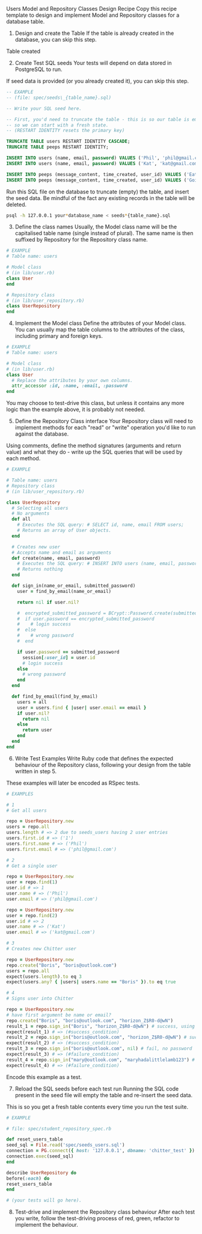 Users Model and Repository Classes Design Recipe
Copy this recipe template to design and implement Model and Repository classes for a database table.

1. Design and create the Table
   If the table is already created in the database, you can skip this step.

Table created

2. Create Test SQL seeds
   Your tests will depend on data stored in PostgreSQL to run.

If seed data is provided (or you already created it), you can skip this step.

```sql
-- EXAMPLE
-- (file: spec/seeds\_{table_name}.sql)

-- Write your SQL seed here.

-- First, you'd need to truncate the table - this is so our table is emptied between each test run,
-- so we can start with a fresh state.
-- (RESTART IDENTITY resets the primary key)

TRUNCATE TABLE users RESTART IDENTITY CASCADE;
TRUNCATE TABLE peeps RESTART IDENTITY;

INSERT INTO users (name, email, password) VALUES ('Phil', 'phil@gmail.com', 'password123');
INSERT INTO users (name, email, password) VALUES ('Kat', 'kat@gmail.com', '!@£$%^456');

INSERT INTO peeps (message_content, time_created, user_id) VALUES ('Eating breakfast!', '2022-09-01 10:00:00', 1);
INSERT INTO peeps (message_content, time_created, user_id) VALUES ('Going on holiday!', '2022-09-10 06:00:00', 2);

```

Run this SQL file on the database to truncate (empty) the table, and insert the seed data. Be mindful of the fact any existing records in the table will be deleted.

```bash
psql -h 127.0.0.1 your*database_name < seeds*{table_name}.sql
```

3. Define the class names
   Usually, the Model class name will be the capitalised table name (single instead of plural). The same name is then suffixed by Repository for the Repository class name.

```ruby
# EXAMPLE
# Table name: users

# Model class
# (in lib/user.rb)
class User
end

# Repository class
# (in lib/user_repository.rb)
class UserRepository
end
```

4. Implement the Model class
   Define the attributes of your Model class. You can usually map the table columns to the attributes of the class, including primary and foreign keys.

```ruby
# EXAMPLE
# Table name: users

# Model class
# (in lib/user.rb)
class User
  # Replace the attributes by your own columns.
  attr_accessor :id, :name, :email, :password
end
```

You may choose to test-drive this class, but unless it contains any more logic than the example above, it is probably not needed.

5. Define the Repository Class interface
   Your Repository class will need to implement methods for each "read" or "write" operation you'd like to run against the database.

Using comments, define the method signatures (arguments and return value) and what they do - write up the SQL queries that will be used by each method.

```ruby
# EXAMPLE

# Table name: users
# Repository class
# (in lib/user_repository.rb)

class UserRepository
  # Selecting all users
  # No arguments
  def all
    # Executes the SQL query: # SELECT id, name, email FROM users;
    # Returns an array of User objects.
  end

  # Creates new user
  # Accepts name and email as arguments
  def create(name, email, password)
    # Executes the SQL query: # INSERT INTO users (name, email, password) VALUES ($1, $2, $3)
    # Returns nothing
  end

  def sign_in(name_or_email, submitted_password)
    user = find_by_email(name_or_email)

    return nil if user.nil?

    #  encrypted_submitted_password = BCrypt::Password.create(submitted_password)
    #  if user.password == encrypted_submitted_password
    #    # login success
    #  else
    #    # wrong password
    #  end

    if user.password == submitted_password
      session[:user_id] = user.id
      # login success
    else
      # wrong password
    end
  end

  def find_by_email(find_by_email)
    users = all
    user = users.find { |user| user.email == email }
    if user.nil?
      return nil
    else
      return user
    end
  end
end
```

6. Write Test Examples
   Write Ruby code that defines the expected behaviour of the Repository class, following your design from the table written in step 5.

These examples will later be encoded as RSpec tests.

```ruby
# EXAMPLES

# 1
# Get all users

repo = UserRepository.new
users = repo.all
users.length # => 2 due to seeds_users having 2 user entries
users.first.id # => ('1')
users.first.name # => ('Phil')
users.first.email # => ('phil@gmail.com')

# 2
# Get a single user

repo = UserRepository.new
user = repo.find(1)
user.id # => 1
user.name # => ('Phil')
user.email # => ('phil@gmail.com')

repo = UserRepository.new
user = repo.find(2)
user.id # => 2
user.name # => ('Kat')
user.email # => ('kat@gmail.com')

# 3
# Creates new Chitter user

repo = UserRepository.new
repo.create("Boris", "boris@outlook.com")
users = repo.all
expect(users.length).to eq 3
expect(users.any? { |users| users.name == "Boris" }).to eq true

# 4
# Signs user into Chitter

repo = UserRepository.new
# have first argument be name or email?
repo.create("Boris", "boris@outlook.com", "horizon_Z$R0-d@wN")
result_1 = repo.sign_in("Boris", "horizon_Z$R0-d@wN") # success, using name
expect(result_1) # => (#success_condition)
result_2 = repo.sign_in("boris@outlook.com", "horizon_Z$R0-d@wN") # success, using email
expect(result_2) # => (#success_condition)
result_3 = repo.sign_in("boris@outlook.com", nil) # fail, no password
expect(result_3) # => (#failure_condition)
result_4 = repo.sign_in("mary@outlook.com", "maryhadalittlelamb123") # fail, user doesn't exist
expect(result_4) # => (#failure_condition)
```

Encode this example as a test.

7. Reload the SQL seeds before each test run
   Running the SQL code present in the seed file will empty the table and re-insert the seed data.

This is so you get a fresh table contents every time you run the test suite.

```ruby
# EXAMPLE

# file: spec/student_repository_spec.rb

def reset_users_table
seed_sql = File.read('spec/seeds_users.sql')
connection = PG.connect({ host: '127.0.0.1', dbname: 'chitter_test' })
connection.exec(seed_sql)
end

describe UserRepository do
before(:each) do
reset_users_table
end

# (your tests will go here).
```

8. Test-drive and implement the Repository class behaviour
   After each test you write, follow the test-driving process of red, green, refactor to implement the behaviour.
